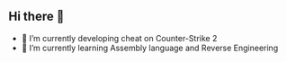 ## Hi there 👋
- 🔭 I’m currently developing cheat on Counter-Strike 2
- 🌱 I’m currently learning Assembly language and Reverse Engineering
<!--
**FramGM/FramGM** is a ✨ _special_ ✨ repository because its `README.md` (this file) appears on your GitHub profile.

Here are some ideas to get you started:


- 👯 I’m looking to collaborate on ...
- 🤔 I’m looking for help with ...
- 💬 Ask me about ...
- 📫 How to reach me: ...
- 😄 Pronouns: ...
- ⚡ Fun fact: ...
-->
